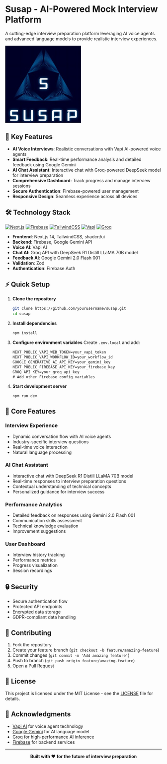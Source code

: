 # Susap - AI-Powered Mock Interview Platform

A cutting-edge interview preparation platform leveraging AI voice agents and advanced language models to provide realistic interview experiences.

![Susap Banner](https://github.com/P47Parzival/Susap/blob/main/public/WhatsApp%20Image%202025-04-12%20at%2015.08.17_15622805.jpg?raw=true)

## 🚀 Key Features

- **AI Voice Interviews**: Realistic conversations with Vapi AI-powered voice agents
- **Smart Feedback**: Real-time performance analysis and detailed feedback using Google Gemini
- **AI Chat Assistant**: Interactive chat with Groq-powered DeepSeek model for interview preparation
- **Comprehensive Dashboard**: Track progress and manage interview sessions
- **Secure Authentication**: Firebase-powered user management
- **Responsive Design**: Seamless experience across all devices

## 🛠️ Technology Stack

[![Next.js](https://img.shields.io/badge/-Next.JS-black?style=for-the-badge&logoColor=white&logo=nextdotjs&color=000000)](https://nextjs.org/)
[![Firebase](https://img.shields.io/badge/-Firebase-black?style=for-the-badge&logoColor=white&logo=firebase&color=DD2C00)](https://firebase.google.com/)
[![TailwindCSS](https://img.shields.io/badge/-Tailwind_CSS-black?style=for-the-badge&logoColor=white&logo=tailwindcss&color=06B6D4)](https://tailwindcss.com/)
[![Vapi](https://img.shields.io/badge/-Vapi-white?style=for-the-badge&color=5dfeca)](https://vapi.ai/)
[![Groq](https://img.shields.io/badge/-Groq-black?style=for-the-badge&logoColor=white&color=00A67E)](https://groq.com/)

- **Frontend**: Next.js 14, TailwindCSS, shadcn/ui
- **Backend**: Firebase, Google Gemini API
- **Voice AI**: Vapi AI
- **Chat AI**: Groq API with DeepSeek R1 Distill LLaMA 70B model
- **Feedback AI**: Google Gemini 2.0 Flash 001
- **Validation**: Zod
- **Authentication**: Firebase Auth

## ⚡ Quick Setup

1. **Clone the repository**
   ```bash
   git clone https://github.com/yourusername/susap.git
   cd susap
   ```

2. **Install dependencies**
   ```bash
   npm install
   ```

3. **Configure environment variables**
   Create `.env.local` and add:
   ```env
   NEXT_PUBLIC_VAPI_WEB_TOKEN=your_vapi_token
   NEXT_PUBLIC_VAPI_WORKFLOW_ID=your_workflow_id
   GOOGLE_GENERATIVE_AI_API_KEY=your_gemini_key
   NEXT_PUBLIC_FIREBASE_API_KEY=your_firebase_key
   GROQ_API_KEY=your_groq_api_key
   # Add other Firebase config variables
   ```

4. **Start development server**
   ```bash
   npm run dev
   ```

## 🎯 Core Features

### Interview Experience
- Dynamic conversation flow with AI voice agents
- Industry-specific interview questions
- Real-time voice interaction
- Natural language processing

### AI Chat Assistant
- Interactive chat with DeepSeek R1 Distill LLaMA 70B model
- Real-time responses to interview preparation questions
- Contextual understanding of technical concepts
- Personalized guidance for interview success

### Performance Analytics
- Detailed feedback on responses using Gemini 2.0 Flash 001
- Communication skills assessment
- Technical knowledge evaluation
- Improvement suggestions

### User Dashboard
- Interview history tracking
- Performance metrics
- Progress visualization
- Session recordings

## 🔒 Security

- Secure authentication flow
- Protected API endpoints
- Encrypted data storage
- GDPR-compliant data handling

## 🤝 Contributing

1. Fork the repository
2. Create your feature branch (`git checkout -b feature/amazing-feature`)
3. Commit changes (`git commit -m 'Add amazing feature'`)
4. Push to branch (`git push origin feature/amazing-feature`)
5. Open a Pull Request

## 📄 License

This project is licensed under the MIT License - see the [LICENSE](LICENSE) file for details.

## 🙏 Acknowledgments

- [Vapi AI](https://vapi.ai) for voice agent technology
- [Google Gemini](https://deepmind.google/technologies/gemini/) for AI language model
- [Groq](https://groq.com) for high-performance AI inference
- [Firebase](https://firebase.google.com) for backend services

---

<div align="center">
  <strong>Built with ❤️ for the future of interview preparation</strong>
</div>
